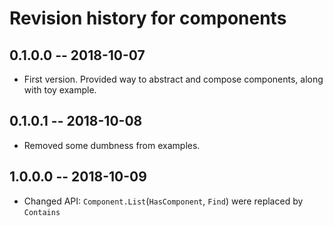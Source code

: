 # Revision history for components

## 0.1.0.0  -- 2018-10-07

* First version. Provided way to abstract and compose components, along with toy example.

## 0.1.0.1  -- 2018-10-08

* Removed some dumbness from examples.

## 1.0.0.0  -- 2018-10-09

* Changed API: `Component.List`(`HasComponent`, `Find`) were replaced by `Contains`

